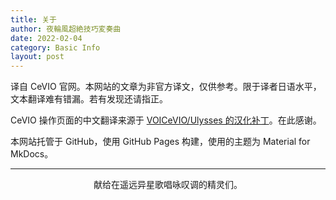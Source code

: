 ```yaml
---
title: 关于
author: 夜輪風超絶技巧変奏曲
date: 2022-02-04
category: Basic Info
layout: post
---
```


译自 CeVIO 官网。本网站的文章为非官方译文，仅供参考。限于译者日语水平，文本翻译难有错漏。若有发现还请指正。

CeVIO 操作页面的中文翻译来源于 [VOICeVIO/Ulysses 的汉化补丁](https://github.com/VOICeVIO/CeVIO.CN)。在此感谢。

本网站托管于 GitHub，使用 GitHub Pages 构建，使用的主题为 Material for MkDocs。

---

<p style="text-align:center">献给在遥远异星歌唱咏叹调的精灵们。</p>
